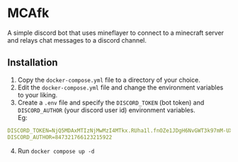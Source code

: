 # MCAfk

A simple discord bot that uses mineflayer to connect to a minecraft server and relays chat messages to a discord channel.

## Installation
1. Copy the `docker-compose.yml` file to a directory of your choice.
2. Edit the `docker-compose.yml` file and change the environment variables to your liking.
3. Create a `.env` file and specify the `DISCORD_TOKEN` (bot token) and `DISCORD_AUTHOR` (your discord user id) environment variables. <br> Eg:
```yml
DISCORD_TOKEN=NjQ5MDAxMTIzNjMwMzI4MTkx.RUha1l.fnOZe1JDgH6NvGWT3k97mM-UXa5
DISCORD_AUTHOR=847321766123215922
```

4. Run `docker compose up -d`